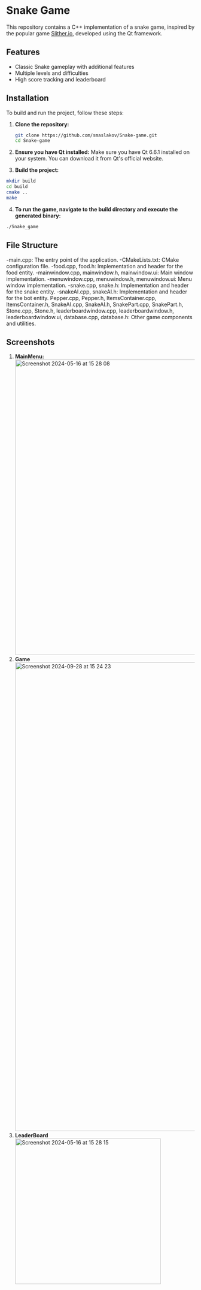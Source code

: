 # Snake Game

This repository contains a C++ implementation of a snake game, inspired by the popular game [Slither.io](http://slither.io/), developed using the Qt framework.

## Features

- Classic Snake gameplay with additional features
- Multiple levels and difficulties
- High score tracking and leaderboard

## Installation

To build and run the project, follow these steps:

1. **Clone the repository:**

   ```sh
   git clone https://github.com/smaslakov/Snake-game.git
   cd Snake-game
   ```
2. **Ensure you have Qt installed:**
Make sure you have Qt 6.6.1 installed on your system. You can download it from Qt's official website.

3. **Build the project:**
 ```sh
mkdir build
cd build
cmake ..
make
```
4. **To run the game, navigate to the build directory and execute the generated binary:**
```sh
./Snake_game
```

## File Structure

-main.cpp: The entry point of the application.
-CMakeLists.txt: CMake configuration file.
-food.cpp, food.h: Implementation and header for the food entity.
-mainwindow.cpp, mainwindow.h, mainwindow.ui: Main window implementation.
-menuwindow.cpp, menuwindow.h, menuwindow.ui: Menu window implementation.
-snake.cpp, snake.h: Implementation and header for the snake entity.
-snakeAI.cpp, snakeAI.h: Implementation and header for the bot entity.
Pepper.cpp, Pepper.h, ItemsContainer.cpp, ItemsContainer.h, SnakeAI.cpp, SnakeAI.h, SnakePart.cpp, SnakePart.h, Stone.cpp, Stone.h, leaderboardwindow.cpp, leaderboardwindow.h, leaderboardwindow.ui, database.cpp, database.h: Other game components and utilities.

## Screenshots

1. **MainMenu:**
   <img width="789" alt="Screenshot 2024-05-16 at 15 28 08" src="https://github.com/user-attachments/assets/54e81dbe-ea3b-4ca3-bea7-9f858795b7b4">
2. **Game**
   <img width="1252" alt="Screenshot 2024-09-28 at 15 24 23" src="https://github.com/user-attachments/assets/8b4792e6-e566-4ab0-bea1-89f153af4ada">
3. **LeaderBoard**
   <img width="389" alt="Screenshot 2024-05-16 at 15 28 15" src="https://github.com/user-attachments/assets/e3137ce2-3349-41fd-9c54-38f0932a3384">

